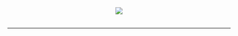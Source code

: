 ﻿<div align="center">
  <img src="http://i0.hdslb.com/bfs/article/47487003fbc54d83e0f9483b02b2928e5209291b.png"><br><br>
</div>

-----------------
